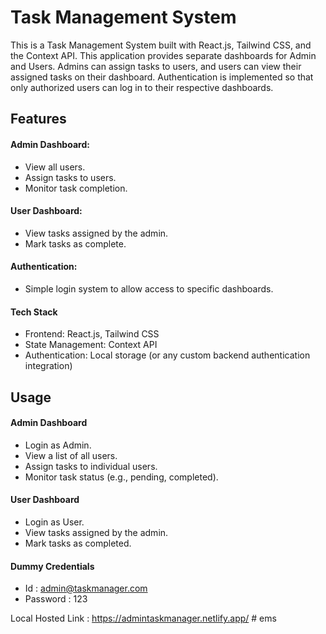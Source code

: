# Task Management System
This is a Task Management System built with React.js, Tailwind CSS, and the Context API. This application provides separate dashboards for Admin and Users. Admins can assign tasks to users, and users can view their assigned tasks on their dashboard. Authentication is implemented so that only authorized users can log in to their respective dashboards.

## Features

#### Admin Dashboard:
- View all users.
- Assign tasks to users.
- Monitor task completion.

#### User Dashboard:
- View tasks assigned by the admin.
- Mark tasks as complete.

#### Authentication:
- Simple login system to allow access to specific dashboards.

#### Tech Stack
- Frontend: React.js, Tailwind CSS
- State Management: Context API
- Authentication: Local storage (or any custom backend authentication integration)

## Usage
#### Admin Dashboard
- Login as Admin.
- View a list of all users.
- Assign tasks to individual users.
- Monitor task status (e.g., pending, completed).

#### User Dashboard
- Login as User.
- View tasks assigned by the admin.
- Mark tasks as completed.

#### Dummy Credentials
- Id : admin@taskmanager.com
- Password : 123

Local Hosted Link :  https://admintaskmanager.netlify.app/
#   e m s  
 